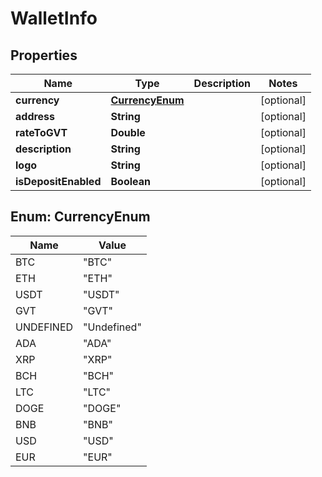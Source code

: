
# WalletInfo

## Properties
Name | Type | Description | Notes
------------ | ------------- | ------------- | -------------
**currency** | [**CurrencyEnum**](#CurrencyEnum) |  |  [optional]
**address** | **String** |  |  [optional]
**rateToGVT** | **Double** |  |  [optional]
**description** | **String** |  |  [optional]
**logo** | **String** |  |  [optional]
**isDepositEnabled** | **Boolean** |  |  [optional]


<a name="CurrencyEnum"></a>
## Enum: CurrencyEnum
Name | Value
---- | -----
BTC | &quot;BTC&quot;
ETH | &quot;ETH&quot;
USDT | &quot;USDT&quot;
GVT | &quot;GVT&quot;
UNDEFINED | &quot;Undefined&quot;
ADA | &quot;ADA&quot;
XRP | &quot;XRP&quot;
BCH | &quot;BCH&quot;
LTC | &quot;LTC&quot;
DOGE | &quot;DOGE&quot;
BNB | &quot;BNB&quot;
USD | &quot;USD&quot;
EUR | &quot;EUR&quot;




